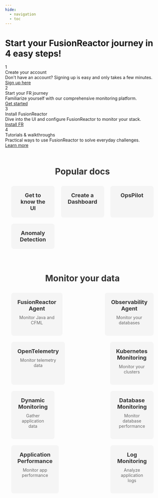 ```yaml
---
hide:
  - navigation
  - toc
---
```


<div class="fr-journey-container">
    <h1 class="fr-journey-title">Start your FusionReactor journey in 4 easy steps!</h1>
    <div class="fr-steps">
        <div class="fr-step">
            <div class="fr-step-number">1</div>
            <div class="fr-step-title">Create your account</div>
            <div class="fr-step-description">Don't have an account? Signing up is easy and only takes a few minutes.</div>
            <div class="fr-step-action">
                <a href="https://app.fusionreactor.io/auth/login" class="fr-btn">Sign up here</a>
            </div>
        </div>
        <div class="fr-step">
            <div class="fr-step-number">2</div>
            <div class="fr-step-title">Start your FR journey</div>
            <div class="fr-step-description">Familiarize yourself with our comprehensive monitoring platform.</div>
            <div class="fr-step-action">
                <a href="/frdocs/Getting-started/intro-to-fr/" class="fr-btn">Get started</a>
            </div>
        </div>
        <div class="fr-step">
            <div class="fr-step-number">3</div>
            <div class="fr-step-title">Install FusionReactor</div>
            <div class="fr-step-description">Dive into the UI and configure FusionReactor to monitor your stack.</div>
            <div class="fr-step-action">
                <a href="/frdocs/Getting-started/install-fr/" class="fr-btn">Install FR</a>
            </div>
        </div>
        <div class="fr-step">
            <div class="fr-step-number">4</div>
            <div class="fr-step-title">Tutorials & walkthroughs</div>
            <div class="fr-step-description">Practical ways to use FusionReactor to solve everyday challenges.</div>
            <div class="fr-step-action">
                <a href="/frdocs/Getting-started/Tutorials/know-the-ui/" class="fr-btn">Learn more</a>
            </div>
        </div>
    </div>
</div>

<!DOCTYPE html>
<html lang="en">
<head>
    <meta charset="UTF-8">
    <meta name="viewport" content="width=device-width, initial-scale=1.0">
    <title>FusionReactor Tiles</title>
    <style>
        .fr-tiles-container {
            max-width: 1200px;
            margin: 0 auto;
            padding: 20px;
        }
        .fr-tiles-title {
            font-size: 28px;
            font-weight: bold;
            text-align: center;
            margin-bottom: 30px;
            color: #333;
        }
        .fr-tiles {
            display: flex;
            flex-wrap: wrap;
            justify-content: space-between;
            gap: 20px;
        }
        .fr-tile {
            flex-basis: calc(25% - 15px);
            background-color: #f5f5f5;
            border-radius: 8px;
            padding: 20px;
            text-align: center;
            transition: all 0.3s ease;
        }
        .fr-tile:hover {
            background-color: #e0e0e0;
            transform: translateY(-5px);
        }
        .fr-tile-link {
            text-decoration: none;
            color: #333;
            font-weight: bold;
            font-size: 18px;
        }
        .fr-tile-subheading {
            font-size: 14px;
            color: #666;
            margin-top: 10px;
        }
        @media (max-width: 768px) {
            .fr-tile {
                flex-basis: calc(50% - 10px);
            }
        }
        @media (max-width: 480px) {
            .fr-tile {
                flex-basis: 100%;
            }
        }
    </style>
</head>
<body>
    <div class="fr-tiles-container">
        <h1 class="fr-tiles-title">Popular docs</h1>
        <div class="fr-tiles">
            <div class="fr-tile">
                <a href="#" class="fr-tile-link">Get to know the UI</a>
            </div>
            <div class="fr-tile">
                <a href="#" class="fr-tile-link">Create a Dashboard</a>
            </div>
            <div class="fr-tile">
                <a href="#" class="fr-tile-link">OpsPilot</a>
            </div>
            <div class="fr-tile">
                <a href="#" class="fr-tile-link">Anomaly Detection</a>
            </div>
        </div>
    </div>
</body>
</html>

<!DOCTYPE html>
<html lang="en">
<head>
    <meta charset="UTF-8">
    <meta name="viewport" content="width=device-width, initial-scale=1.0">
    <title>FusionReactor Tiles</title>
    <style>
        .fr-tiles-container {
            max-width: 1200px;
            margin: 0 auto;
            padding: 20px;
        }
        .fr-tiles-title {
            font-size: 28px;
            font-weight: bold;
            text-align: center;
            margin-bottom: 30px;
            color: #333;
        }
        .fr-tiles {
            display: flex;
            flex-wrap: wrap;
            justify-content: space-between;
            gap: 20px;
        }
        .fr-tile {
            flex-basis: calc(25% - 15px);
            background-color: #f5f5f5;
            border-radius: 8px;
            padding: 20px;
            text-align: center;
            transition: all 0.3s ease;
        }
        .fr-tile:hover {
            background-color: #e0e0e0;
            transform: translateY(-5px);
        }
        .fr-tile-link {
            text-decoration: none;
            color: #333;
            font-weight: bold;
            font-size: 18px;
        }
        .fr-tile-subheading {
            font-size: 14px;
            color: #666;
            margin-top: 10px;
        }
        @media (max-width: 768px) {
            .fr-tile {
                flex-basis: calc(50% - 10px);
            }
        }
        @media (max-width: 480px) {
            .fr-tile {
                flex-basis: 100%;
            }
        }
    </style>
</head>
<body>
    <div class="fr-tiles-container">
        <h1 class="fr-tiles-title">Monitor your data</h1>
        <div class="fr-tiles">
            <div class="fr-tile">
                <a href="/Monitor-your-data/FR-Agent/agent-overview/" class="fr-tile-link">FusionReactor Agent</a>
                <p class="fr-tile-subheading">Monitor Java and CFML</p>
            </div>
            <div class="fr-tile">
                <a href="#" class="fr-tile-link">Observability Agent</a>
                <p class="fr-tile-subheading">Monitor your databases</p>
            </div>
            <div class="fr-tile">
                <a href="#" class="fr-tile-link">OpenTelemetry</a>
                <p class="fr-tile-subheading">Monitor telemetry data</p>
            </div>
            <div class="fr-tile">
                <a href="#" class="fr-tile-link">Kubernetes Monitoring</a>
                <p class="fr-tile-subheading">Monitor your clusters</p>
            </div>
            <div class="fr-tile">
                <a href="#" class="fr-tile-link">Dynamic Monitoring</a>
                <p class="fr-tile-subheading">Gather application data</p>
            </div>
            <div class="fr-tile">
                <a href="#" class="fr-tile-link">Database Monitoring</a>
                <p class="fr-tile-subheading">Monitor database performance</p>
            </div>
            <div class="fr-tile">
                <a href="#" class="fr-tile-link">Application Performance</a>
                <p class="fr-tile-subheading">Monitor app performance</p>
            </div>
            <div class="fr-tile">
                <a href="#" class="fr-tile-link">Log Monitoring</a>
                <p class="fr-tile-subheading">Analyze application logs</p>
            </div>
        </div>
    </div>
</body>
</html>



